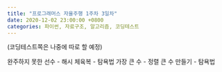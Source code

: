 ```yaml
---
title: "프로그래머스 자율주행 1주차 3일차"
date: 2020-12-02 23:00:00 +0800
categories: 파이썬, 자료구조, 알고리즘, 코딩테스트
---
```


(코딩테스트쪽은 나중에 따로 할 예정)

완주하지 못한 선수 - 해시
체육복 - 탐욕법
가장 큰 수 - 정렬
큰 수 만들기 - 탐욕법

